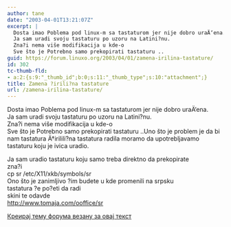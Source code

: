 ```yaml
---
author: tane
date: "2003-04-01T13:21:07Z"
excerpt: |
  Dosta imao Poblema pod linux-m sa tastaturom jer nije dobro uraÄ‘ena.
  Ja sam uradi svoju tastaturu po uzoru na Latini?nu.
  Zna?i nema više modifikacija u kde-o
  Sve što je Potrebno samo prekopirati tastaturu ..
guid: https://forum.linuxo.org/2003/04/01/zamena-irilina-tastature/
id: 302
tc-thumb-fld:
- a:2:{s:9:"_thumb_id";b:0;s:11:"_thumb_type";s:10:"attachment";}
title: Zamena ?irili?na tastature
url: /zamena-irilina-tastature/
---
```

Dosta imao Poblema pod linux-m sa tastaturom jer nije dobro uraÄ‘ena.  
Ja sam uradi svoju tastaturu po uzoru na Latini?nu.  
Zna?i nema više modifikacija u kde-o  
Sve što je Potrebno samo prekopirati tastaturu ..<!--break-->Uno što je problem je da bi nam tastatura Ä†irilili?na tastatura radila moramo da upotrebljavamo tastaturu koju je ivica uradio.

  
Ja sam uradio tastaturu koju samo treba direktno da prekopirate  
zna?i  
cp sr /etc/X11/xkb/symbols/sr  
Ono što je zanimljivo ?im budete u kde promenili na srpsku  
tastatura ?e po?eti da radi  
skini te odavde  
http://www.tomaja.com/ooffice/sr

[Креирај тему форума везану за овај текст](https://linuxo.org/nova-tema-na-forumu/?se_pid=302)